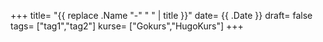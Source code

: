+++
title= "{{ replace .Name "-" " " | title }}"
date= {{ .Date }}
draft= false
tags= ["tag1","tag2"]
kurse= ["Gokurs","HugoKurs"]
+++

